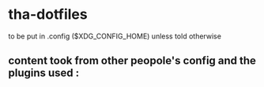 # tha-dotfiles
to be put in .config ($XDG_CONFIG_HOME) unless told otherwise



## content took from other peopole's config and the plugins used :
